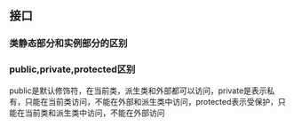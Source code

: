 ## 接口

### 类静态部分和实例部分的区别


### public,private,protected区别

public是默认修饰符，在当前类，派生类和外部都可以访问，private是表示私有，只能在当前类访问，不能在外部和派生类中访问，protected表示受保护，只能在当前类和派生类中访问，不能在外部访问
